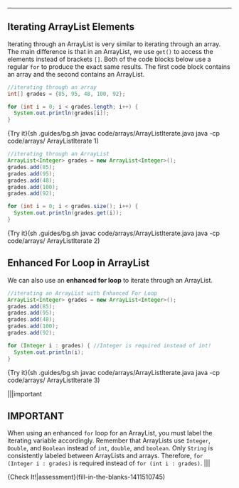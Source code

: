 ---

## Iterating ArrayList Elements
Iterating through an ArrayList is very similar to iterating through an array. The main difference is that in an ArrayList, we use `get()` to access the elements instead of brackets `[]`. Both of the code blocks below use a regular `for` to produce the exact same results. The first code block contains an array and the second contains an ArrayList.

```java
//iterating through an array
int[] grades = {85, 95, 48, 100, 92};

for (int i = 0; i < grades.length; i++) {
  System.out.println(grades[i]);
}
```

{Try it}(sh .guides/bg.sh javac code/arrays/ArrayListIterate.java java -cp code/arrays/ ArrayListIterate 1)

```java
//iterating through an ArrayList
ArrayList<Integer> grades = new ArrayList<Integer>();
grades.add(85);
grades.add(95);
grades.add(48);
grades.add(100);
grades.add(92);

for (int i = 0; i < grades.size(); i++) {
  System.out.println(grades.get(i));
}
```

{Try it}(sh .guides/bg.sh javac code/arrays/ArrayListIterate.java java -cp code/arrays/ ArrayListIterate 2)

## Enhanced For Loop in ArrayList
We can also use an **enhanced for loop** to iterate through an ArrayList.

```java
//iterating an ArrayList with Enhanced For Loop
ArrayList<Integer> grades = new ArrayList<Integer>();
grades.add(85);
grades.add(95);
grades.add(48);
grades.add(100);
grades.add(92);

for (Integer i : grades) { //Integer is required instead of int!
  System.out.println(i);
}
```

{Try it}(sh .guides/bg.sh javac code/arrays/ArrayListIterate.java java -cp code/arrays/ ArrayListIterate 3)

|||important
## IMPORTANT
When using an enhanced `for` loop for an ArrayList, you must label the iterating variable accordingly. Remember that ArrayLists use `Integer`, `Double`, and `Boolean` instead of `int`, `double`, and `boolean`. Only `String` is consistently labeled between ArrayLists and arrays. Therefore, `for (Integer i : grades)` is required instead of `for (int i : grades)`.
|||

{Check It!|assessment}(fill-in-the-blanks-1411510745)
